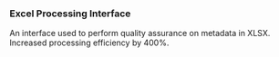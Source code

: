 ### Excel Processing Interface 
An interface used to perform quality assurance on metadata in XLSX. Increased processing efficiency by 400%. 